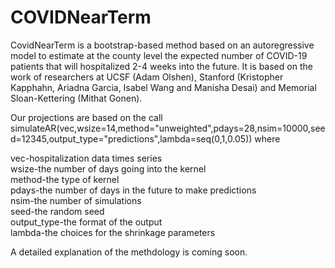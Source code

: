 # COVIDNearTerm
CovidNearTerm is a bootstrap-based method based on an autoregressive model to estimate at the county level the expected number of COVID-19 patients that will hospitalized 2-4 weeks into the future.  It is based on the work of researchers at UCSF (Adam Olshen), Stanford (Kristopher Kapphahn, Ariadna Garcia, Isabel Wang and Manisha Desai) and Memorial Sloan-Kettering (Mithat Gonen).

Our projections are based on the call simulateAR(vec,wsize=14,method="unweighted",pdays=28,nsim=10000,seed=12345,output_type="predictions",lambda=seq(0,1,0.05)) where

vec-hospitalization data times series\
wsize-the number of days going into the kernel\
method-the type of kernel\
pdays-the number of days in the future to make predictions\
nsim-the number of simulations\
seed-the random seed\
output_type-the format of the output\
lambda-the choices for the shrinkage parameters

A detailed explanation of the methdology is coming soon.
